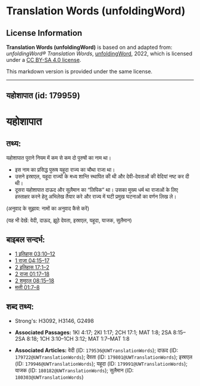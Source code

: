 # Translation Words (unfoldingWord)

## License Information

**Translation Words (unfoldingWord)** is based on and adapted from: _unfoldingWord® Translation Words_, [unfoldingWord](https://unfoldingword.org/utw), 2022, which is licensed under a [CC BY-SA 4.0 license](https://creativecommons.org/licenses/by-sa/4.0/legalcode.en).

This markdown version is provided under the same license.



--------------------------------

## यहोशापात (id: 179959)

यहोशापात
========

तथ्य:
-----

यहोशापात पुराने नियम में कम से कम दो पुरुषों का नाम था।

* इस नाम का प्रसिद्ध पुरूष यहूदा राज्य का चौथा राजा था।
* उसने इस्राएल, यहूदा राज्यों के मध्य शान्ति स्थापित की थी और देवी\-देवताओं की वेदियां नष्ट कर दी थी।
* दूसरा यहोशापात दाऊद और सुलैमान का “लिपिक” था। उसका मुख्य धर्म था राजाओं के लिए हस्ताक्षर करने हेतु अभिलेख तैयार करे और राज्य में घटी प्रमुख घटनाओं का वर्णन लिख ले।

(अनुवाद के सुझाव: नामों का अनुवाद कैसे करें)

(यह भी देखें: वेदी, दाऊद, झूठे देवता, इस्राएल, यहूदा, याजक, सुलैमान)

बाइबल सन्दर्भ:
--------------

* [1 इतिहास 03:10–12](https://ref.ly/1Chr0:0)
* [1 राजा 04:15–17](https://ref.ly/1Kgs0:0)
* [2 इतिहास 17:1–2](https://ref.ly/2Chr0:0)
* [2 राजा 01:17–18](https://ref.ly/2Kgs0:0)
* [2 शमूएल 08:15–18](https://ref.ly/2Sam0:0)
* [मत्ती 01:7–8](https://ref.ly/Matt1:7-Matt1:8)

शब्द तथ्य:
----------

* Strong's: H3092, H3146, G2498

* **Associated Passages:** 1KI 4:17; 2KI 1:17; 2CH 17:1; MAT 1:8; 2SA 8:15–2SA 8:18; 1CH 3:10–1CH 3:12; MAT 1:7–MAT 1:8
* **Associated Articles:** वेदी (ID: `179536@UWTranslationWords`); दाऊद (ID: `179722@UWTranslationWords`); देवता (ID: `179801@UWTranslationWords`); इस्राएल (ID: `179946@UWTranslationWords`); यहूदा (ID: `179991@UWTranslationWords`); याजक (ID: `180182@UWTranslationWords`); सुलैमान (ID: `180303@UWTranslationWords`)

